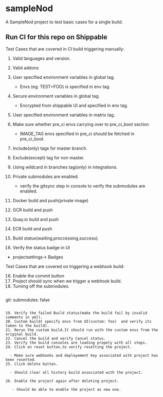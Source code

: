 # sampleNod
A SampleNod project to test basic cases for a single build.

## Run CI for this repo on Shippable

Test Cases that are covered in CI build triggering manually:


1. Valid languages and version.
2. Valid addons
3. User specified environment variables in global tag.
   - Envs (eg: TEST=FOO) is specified in env tag.
4. Secure environment variables in global tag.
   - Encrypted from shippable UI and specified in env tag.
5. User specified environment variables in matrix tag.
6. Make sure whether pre_ci envs carrying over to pre_ci_boot section
   - IMAGE_TAG envs specified in pre_ci should be fetched in pre_ci_boot.

7. Include(only) tags for master branch.
8. Exclude(except) tag for non master.
9. Using wildcard in branches tag(only) in integrations.
10. Private submodules are enabled.
    - verify the gitsync step in console to verify the submodules are enabled.

11. Docker build and push(private image)
12. GCR build and push
13. Quay.io build and push
13. ECR build and push
14. Build status(waiting,proccessing,success).
15. Verify the status badge in UI

  - projectsettings-> Badges

Test Cases that are covered on triggering a webhook build:

16. Enable the commit button
17. Project should sync when we trigger a webhook build.
18. Turning off the submodules.
    ```
git:
     submodules: false
``` 
     
19. Verify the failed Build status(make the build fail by invalid comments in yml).
20. Custom build( specify envs from UI(custom: foo)  and verify its taken to the build).
21. Rerun the custom build.It should run with the custom envs from the original build.
22. Cancel the build and verify Cancel status.
23. Verify the build consoles are loading propely with all steps.
24. Click on reset button,to verify resetting the project.

  - Make sure webhooks and deployement key associated with project has been resetted.
25. Click delete button.

  - Should clear all history build associated with the project.

26. Enable the project again after deleting project.

   - Should be able to enable the project as new one.

